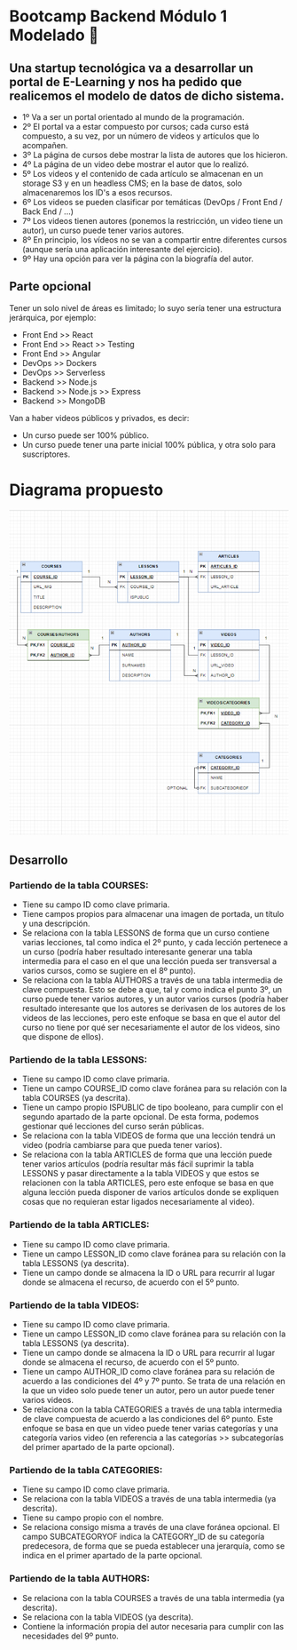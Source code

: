 # Bootcamp Backend Módulo 1 Modelado 🍋

## Una startup tecnológica va a desarrollar un portal de E-Learning y nos ha pedido que realicemos el modelo de datos de dicho sistema.

- 1º Va a ser un portal orientado al mundo de la programación.
- 2º El portal va a estar compuesto por cursos; cada curso está compuesto, a su vez, por un número de videos y artículos que lo acompañen.
- 3º La página de cursos debe mostrar la lista de autores que los hicieron.
- 4º La página de un video debe mostrar el autor que lo realizó.
- 5º Los videos y el contenido de cada artículo se almacenan en un storage S3 y en un headless CMS; en la base de datos, solo almacenaremos los ID's a esos recursos.
- 6º Los videos se pueden clasificar por temáticas (DevOps / Front End / Back End / ...)
- 7º Los videos tienen autores (ponemos la restricción, un video tiene un autor), un curso puede tener varios autores.
- 8º En principio, los vídeos no se van a compartir entre diferentes cursos (aunque sería una aplicación interesante del ejercicio).
- 9º Hay una opción para ver la página con la biografía del autor.

## Parte opcional

Tener un solo nivel de áreas es limitado; lo suyo sería tener una estructura jerárquica, por ejemplo:
- Front End >> React
- Front End >> React >> Testing
- Front End >> Angular
- DevOps >> Dockers
- DevOps >> Serverless
- Backend >> Node.js
- Backend >> Node.js >> Express
- Backend >> MongoDB

Van a haber videos públicos y privados, es decir:
- Un curso puede ser 100% público.
- Un curso puede tener una parte inicial 100% pública, y otra solo para suscriptores.

# Diagrama propuesto

 <img src="diagrama.png">

## Desarrollo

### Partiendo de la tabla COURSES:
- Tiene su campo ID como clave primaria.
- Tiene campos propios para almacenar una imagen de portada, un título y una descripción.
- Se relaciona con la tabla LESSONS de forma que un curso contiene varias lecciones, tal como indica el 2º punto, y cada lección pertenece a un curso (podría haber resultado interesante generar una tabla intermedia para el caso en el que una lección pueda ser transversal a varios cursos, como se sugiere en el 8º punto).
- Se relaciona con la tabla AUTHORS a través de una tabla intermedia de clave compuesta. Esto se debe a que, tal y como indica el punto 3º, un curso puede tener varios autores, y un autor varios cursos (podría haber resultado interesante que los autores se derivasen de los autores de los videos de las lecciones, pero este enfoque se basa en que el autor del curso no tiene por qué ser necesariamente el autor de los videos, sino que dispone de ellos).

### Partiendo de la tabla LESSONS:
- Tiene su campo ID como clave primaria.
- Tiene un campo COURSE_ID como clave foránea para su relación con la tabla COURSES (ya descrita).
- Tiene un campo propio ISPUBLIC de tipo booleano, para cumplir con el segundo apartado de la parte opcional. De esta forma, podemos gestionar qué lecciones del curso serán públicas.
- Se relaciona con la tabla VIDEOS de forma que una lección tendrá un video (podría cambiarse para que pueda tener varios).
- Se relaciona con la tabla ARTICLES de forma que una lección puede tener varios artículos (podría resultar más fácil suprimir la tabla LESSONS y pasar directamente a la tabla VIDEOS y que estos se relacionen con la tabla ARTICLES, pero este enfoque se basa en que alguna lección pueda disponer de varios artículos donde se expliquen cosas que no requieran estar ligados necesariamente al video).

### Partiendo de la tabla ARTICLES:
- Tiene su campo ID como clave primaria.
- Tiene un campo LESSON_ID como clave foránea para su relación con la tabla LESSONS (ya descrita).
- Tiene un campo donde se almacena la ID o URL para recurrir al lugar donde se almacena el recurso, de acuerdo con el 5º punto.

### Partiendo de la tabla VIDEOS:
- Tiene su campo ID como clave primaria.
- Tiene un campo LESSON_ID como clave foránea para su relación con la tabla LESSONS (ya descrita).
- Tiene un campo donde se almacena la ID o URL para recurrir al lugar donde se almacena el recurso, de acuerdo con el 5º punto.
- Tiene un campo AUTHOR_ID como clave foránea para su relación de acuerdo a las condiciones del 4º y 7º punto. Se trata de una relación en la que un video solo puede tener un autor, pero un autor puede tener varios videos.
- Se relaciona con la tabla CATEGORIES a través de una tabla intermedia de clave compuesta de acuerdo a las condiciones del 6º punto. Este enfoque se basa en que un video puede tener varias categorías y una categoría varios video (en referencia a las categorías >> subcategorías del primer apartado de la parte opcional).

### Partiendo de la tabla CATEGORIES:
- Tiene su campo ID como clave primaria.
- Se relaciona con la tabla VIDEOS a través de una tabla intermedia (ya descrita).
- Tiene su campo propio con el nombre.
- Se relaciona consigo misma a través de una clave foránea opcional. El campo SUBCATEGORYOF indica la CATEGORY_ID de su categoría predecesora, de forma que se pueda establecer una jerarquía, como se indica en el primer apartado de la parte opcional.

### Partiendo de la tabla AUTHORS:
- Se relaciona con la tabla COURSES a través de una tabla intermedia (ya descrita).
- Se relaciona con la tabla VIDEOS (ya descrita).
- Contiene la información propia del autor necesaria para cumplir con las necesidades del 9º punto. 

